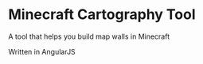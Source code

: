 Minecraft Cartography Tool
=========================
A tool that helps you build map walls in Minecraft

Written in AngularJS
